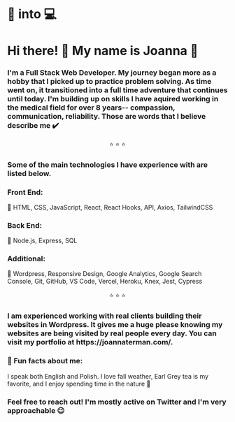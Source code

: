 <h1>🏥 into 💻</h1>

<h1>Hi there! 👋 My name is Joanna 🌸</h1>

<h3>I'm a Full Stack Web Developer. My journey began more as a hobby that I picked up to practice problem solving. As time went on, it transitioned into a full time adventure that continues until today. I'm building up on skills I have aquired working in the medical field for over 8 years-- compassion, communication, reliability. Those are words that I believe describe me ✔️ </h3>

<div align="center">⭐ ⭐ ⭐</div>
<h3>Some of the main technologies I have experience with are listed below.</h3>

<h3>Front End: </h3>

🌸 HTML, CSS, JavaScript, React, React Hooks, API, Axios, TailwindCSS

<h3>Back End: </h3>

🌸 Node.js, Express, SQL

<h3>Additional: </h3>

🌸 Wordpress, Responsive Design, Google Analytics, Google Search Console, Git, GitHub, VS Code, Vercel, Heroku, Knex, Jest, Cypress

<div align="center">⭐ ⭐ ⭐</div>

<h3>I am experienced working with real clients building their websites in Wordpress. It gives me a huge please knowing my websites are being visited by real people every day. You can visit my portfolio at https://joannaterman.com/. </h3>

<h3>📌 Fun facts about me: </h3>
<p>I speak both English and Polish. I love fall weather, Earl Grey tea is my favorite, and I enjoy spending time in the nature 🙂

<h3>Feel free to reach out! I'm mostly active on Twitter and I'm very approachable 😉 </h3>
